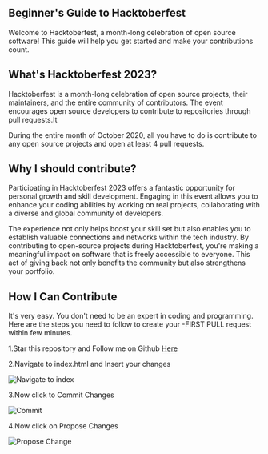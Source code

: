 
## Beginner's Guide to Hacktoberfest

Welcome to Hacktoberfest, a month-long celebration of open source software! This guide will help you get started and make your contributions count.


## What's Hacktoberfest 2023?
Hacktoberfest is a month-long celebration of open source projects, their maintainers, and the entire community of contributors. The event encourages open source developers to contribute to repositories through pull requests.It
 
During the entire month of October 2020, all you have to do is contribute to any open source projects and open at least 4 pull requests.


## Why I should  contribute?

Participating in Hacktoberfest 2023 offers a fantastic opportunity for personal growth and skill development. Engaging in this event allows you to enhance your coding abilities by working on real projects, collaborating with a diverse and global community of developers.

The experience not only helps boost your skill set but also enables you to establish valuable connections and networks within the tech industry. By contributing to open-source projects during Hacktoberfest, you're making a meaningful impact on software that is freely accessible to everyone. This act of giving back not only benefits the community but also strengthens your portfolio.





## How I Can Contribute
It's very easy. You don't need to be an expert in coding and programming. Here are the steps you need to follow to create your
  -FIRST PULL request within few minutes.

  1.Star this repository and Follow me on Github [Here](https://github.com/rojantiwari)

  2.Navigate to index.html and Insert your changes

  ![Navigate to index](https://github.com/rojantiwari/Hacktoberfest-Poetry/assets/66507426/a07665a7-9e2a-4b99-933b-ee522f8d5d7b)

  3.Now click to Commit Changes

  ![Commit](https://github.com/rojantiwari/Hacktoberfest-Poetry/assets/66507426/1d6f0d5b-663e-4d60-8e3b-694354704f19)


  4.Now click on Propose Changes

  ![Propose Change](https://github.com/rojantiwari/Hacktoberfest-Poetry/assets/66507426/e3bb6bb8-f3de-439f-989c-1eb5193305d6)

    





